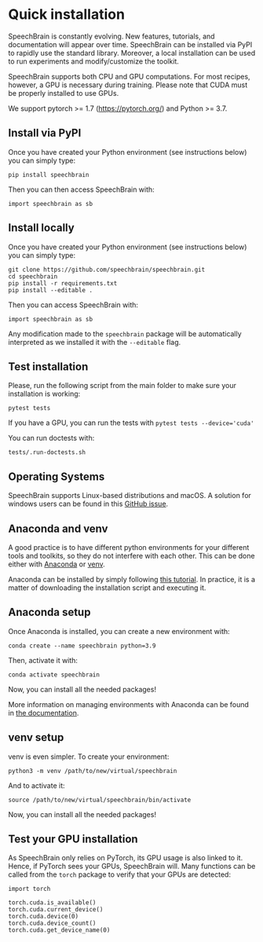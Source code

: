 
# Quick installation

SpeechBrain is constantly evolving. New features, tutorials, and documentation will appear over time. SpeechBrain can be installed via PyPI to rapidly use the standard library. Moreover, a local installation can be used to run experiments and modify/customize the toolkit.

SpeechBrain supports both CPU and GPU computations. For most recipes, however, a GPU is necessary during training. Please note that CUDA must be properly installed to use GPUs.

We support pytorch >= 1.7 (https://pytorch.org/) and Python >= 3.7.

## Install via PyPI

Once you have created your Python environment (see instructions below) you can simply type:

```
pip install speechbrain
```

Then you can then access SpeechBrain with:

```
import speechbrain as sb
```

## Install locally

Once you have created your Python environment (see instructions below) you can simply type:

```
git clone https://github.com/speechbrain/speechbrain.git
cd speechbrain
pip install -r requirements.txt
pip install --editable .
```

Then you can access SpeechBrain with:

```
import speechbrain as sb
```

Any modification made to the `speechbrain` package will be automatically interpreted as we installed it with the `--editable` flag.

## Test installation
Please, run the following script  from the main folder to make sure your installation is working:
```
pytest tests
```

If you have a GPU, you can run the tests with `pytest tests --device='cuda'`

You can run doctests with:

```
tests/.run-doctests.sh
```

## Operating Systems

SpeechBrain supports Linux-based distributions and macOS. A solution for windows users can be found
in this [GitHub issue](https://github.com/speechbrain/speechbrain/issues/512).

## Anaconda and venv

A good practice is to have different python environments for your different tools
and toolkits, so they do not interfere with each other. This can be done either with
[Anaconda](https://en.wikipedia.org/wiki/Anaconda_(Python_distribution)) or [venv](https://docs.python.org/3.8/library/venv.html).

Anaconda can be installed by simply following [this tutorial](https://docs.anaconda.com/anaconda/install/linux/). In practice, it is a matter of downloading the installation script and executing it.

## Anaconda setup

Once Anaconda is installed, you can create a new environment with:

```
conda create --name speechbrain python=3.9
```

Then, activate it with:

```
conda activate speechbrain
```

Now, you can install all the needed packages!

More information on managing environments with Anaconda can be found in [the documentation](https://docs.conda.io/projects/conda/en/latest/user-guide/tasks/manage-environments.html).

## venv setup

venv is even simpler. To create your environment:

```
python3 -m venv /path/to/new/virtual/speechbrain
```

And to activate it:

```
source /path/to/new/virtual/speechbrain/bin/activate
```

Now, you can install all the needed packages!



## Test your GPU installation

As SpeechBrain only relies on PyTorch, its GPU usage is also linked to it. Hence,
if PyTorch sees your GPUs, SpeechBrain will. Many functions can be called from the `torch` package to verify that your GPUs are detected:

```
import torch

torch.cuda.is_available()
torch.cuda.current_device()
torch.cuda.device(0)
torch.cuda.device_count()
torch.cuda.get_device_name(0)
```
